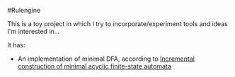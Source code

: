 #Rulengine

This is a toy project in which I try to incorporate/experiment tools and ideas I'm interested in...

It has:

* An implementation of minimal DFA, according to [Incremental construction of minimal acyclic finite-state automata](http://dl.acm.org/citation.cfm?id=971842)
